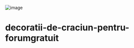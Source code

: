 ![image](https://github.com/mihaiofficialRO/decoratii-de-craciun-pentru-forumgratuit/assets/29628232/e2400ce3-b7b8-4f64-b318-c81ed12cf83e)

# decoratii-de-craciun-pentru-forumgratuit
